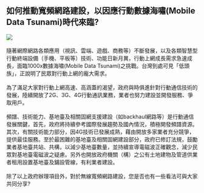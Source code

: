## 如何推動寬頻網路建設，以因應行動數據海嘯(Mobile Data Tsunami)時代來臨?
![](124.jpg)<br>
<br>隨著網際網路各類應用（視訊、雲端、遊戲、商務等）不斷發展，以及各類智慧型行動終端設備（手機、平板等）技術、功能日新月異，行動上網成長需求急速成長，面臨1000x數據海嘯(Mobile Data Tsunami)之挑戰。台灣到處可見「低頭族」，正說明了民眾對行動上網的龐大需求。<br>
<br>為了滿足大家對行動上網高速、高涵蓋的渴望，政府與時俱進針對行動通信技術的發展，陸續開放了2G、3G、4G行動通訊業務，業者也努力建設並開發服務、爭取用戶。<br>
<br>頻譜、技術能力、基地臺及相關固網支援建設（如backhaul網路等）是行動通信發展關鍵，首先，政府將持續參考國際發展趨勢及國內情況，積極開發頻譜資源。其次，有關技術能力部分，因4G技術已發展成熟，藉由開放多家業者充分競爭，提供最佳服務。至於最困難的基地臺及相關固網建設部分，政府已修訂法規，鼓勵業者基地臺共站、共構，以減少基地臺數量，並持續宣導電磁波正確觀念，減少民眾對基地臺電磁波之疑慮。另外也開放政府機關（構）之公有土地建物及管道供業者租用設置基地臺及鋪設管線，有利業者建設。<br>
<br>除了以上政府辦理項目外，對於無線寬頻網路建設，您是否也有一些看法可與大家共同分享?
